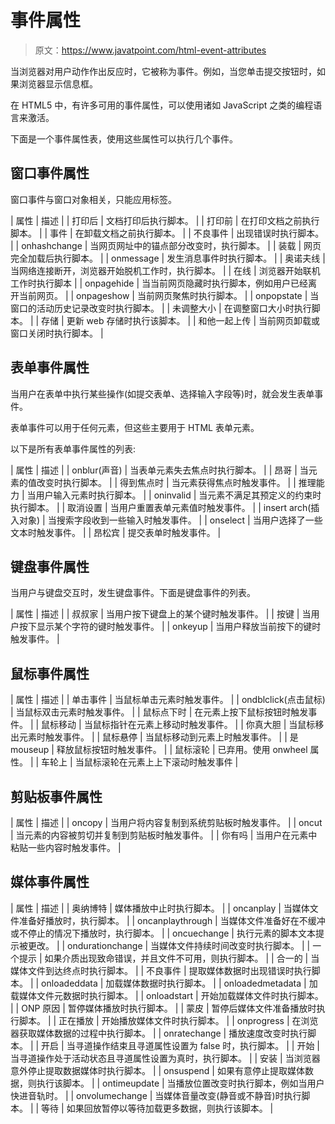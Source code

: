 # 事件属性

> 原文：<https://www.javatpoint.com/html-event-attributes>

当浏览器对用户动作作出反应时，它被称为事件。例如，当您单击提交按钮时，如果浏览器显示信息框。

在 HTML5 中，有许多可用的事件属性，可以使用诸如 JavaScript 之类的编程语言来激活。

下面是一个事件属性表，使用这些属性可以执行几个事件。

## 窗口事件属性

窗口事件与窗口对象相关，只能应用标签。

| 属性 | 描述 |
| 打印后 | 文档打印后执行脚本。 |
| 打印前 | 在打印文档之前执行脚本。 |
| 事件 | 在卸载文档之前执行脚本。 |
| 不良事件 | 出现错误时执行脚本。 |
| onhashchange | 当网页网址中的锚点部分改变时，执行脚本。 |
| 装载 | 网页完全加载后执行脚本。 |
| onmessage | 发生消息事件时执行脚本。 |
| 奥诺夫线 | 当网络连接断开，浏览器开始脱机工作时，执行脚本。 |
| 在线 | 浏览器开始联机工作时执行脚本 |
| onpagehide | 当当前网页隐藏时执行脚本，例如用户已经离开当前网页。 |
| onpageshow | 当前网页聚焦时执行脚本。 |
| onpopstate | 当窗口的活动历史记录改变时执行脚本。 |
| 未调整大小 | 在调整窗口大小时执行脚本。 |
| 存储 | 更新 web 存储时执行该脚本。 |
| 和他一起上传 | 当前网页卸载或窗口关闭时执行脚本。 |

## 表单事件属性

当用户在表单中执行某些操作(如提交表单、选择输入字段等)时，就会发生表单事件。

表单事件可以用于任何元素，但这些主要用于 HTML 表单元素。

以下是所有表单事件属性的列表:

| 属性 | 描述 |
| onblur(声音) | 当表单元素失去焦点时执行脚本。 |
| 昂哥 | 当元素的值改变时执行脚本。 |
| 得到焦点时 | 当元素获得焦点时触发事件。 |
| 推理能力 | 当用户输入元素时执行脚本。 |
| oninvalid | 当元素不满足其预定义的约束时执行脚本。 |
| 取消设置 | 当用户重置表单元素值时触发事件。 |
| insert arch(插入对象) | 当搜索字段收到一些输入时触发事件。 |
| onselect | 当用户选择了一些文本时触发事件。 |
| 昂松宾 | 提交表单时触发事件。 |

## 键盘事件属性

当用户与键盘交互时，发生键盘事件。下面是键盘事件的列表。

| 属性 | 描述 |
| 叔叔家 | 当用户按下键盘上的某个键时触发事件。 |
| 按键 | 当用户按下显示某个字符的键时触发事件。 |
| onkeyup | 当用户释放当前按下的键时触发事件。 |

## 鼠标事件属性

| 属性 | 描述 |
| 单击事件 | 当鼠标单击元素时触发事件。 |
| ondblclick(点击鼠标) | 当鼠标双击元素时触发事件。 |
| 鼠标点下时 | 在元素上按下鼠标按钮时触发事件。 |
| 鼠标移动 | 当鼠标指针在元素上移动时触发事件。 |
| 你真大胆 | 当鼠标移出元素时触发事件。 |
| 鼠标悬停 | 当鼠标移动到元素上时触发事件。 |
| 是 mouseup | 释放鼠标按钮时触发事件。 |
| 鼠标滚轮 | 已弃用。使用 onwheel 属性。 |
| 车轮上 | 当鼠标滚轮在元素上上下滚动时触发事件 |

## 剪贴板事件属性

| 属性 | 描述 |
| oncopy | 当用户将内容复制到系统剪贴板时触发事件。 |
| oncut | 当元素的内容被剪切并复制到剪贴板时触发事件。 |
| 你有吗 | 当用户在元素中粘贴一些内容时触发事件。 |

## 媒体事件属性

| 属性 | 描述 |
| 奥纳博特 | 媒体播放中止时执行脚本。 |
| oncanplay | 当媒体文件准备好播放时，执行脚本。 |
| oncanplaythrough | 当媒体文件准备好在不缓冲或不停止的情况下播放时，执行脚本。 |
| oncuechange | 执行<track>元素的脚本文本提示被更改。 |
| ondurationchange | 当媒体文件持续时间改变时执行脚本。 |
| 一个提示 | 如果介质出现致命错误，并且文件不可用，则执行脚本。 |
| 合一的 | 当媒体文件到达终点时执行脚本。 |
| 不良事件 | 提取媒体数据时出现错误时执行脚本。 |
| onloadeddata | 加载媒体数据时执行脚本。 |
| onloadedmetadata | 加载媒体文件元数据时执行脚本。 |
| onloadstart | 开始加载媒体文件时执行脚本。 |
| ONP 原因 | 暂停媒体播放时执行脚本。 |
| 蒙皮 | 暂停后媒体文件准备播放时执行脚本。 |
| 正在播放 | 开始播放媒体文件时执行脚本。 |
| onprogress | 在浏览器获取媒体数据的过程中执行脚本。 |
| onratechange | 播放速度改变时执行脚本。 |
| 开启 | 当寻道操作结束且寻道属性设置为 false 时，执行脚本。 |
| 开始 | 当寻道操作处于活动状态且寻道属性设置为真时，执行脚本。 |
| 安装 | 当浏览器意外停止提取数据媒体时执行脚本。 |
| onsuspend | 如果有意停止提取媒体数据，则执行该脚本。 |
| ontimeupdate | 当播放位置改变时执行脚本，例如当用户快进音轨时。 |
| onvolumechange | 当媒体音量改变(静音或不静音)时执行脚本。 |
| 等待 | 如果回放暂停以等待加载更多数据，则执行该脚本。 |